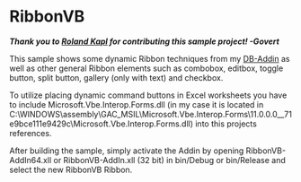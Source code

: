 # RibbonVB

**_Thank you to [Roland Kapl](https://github.com/rkapl123) for contributing this sample project! -Govert_**

This sample shows some dynamic Ribbon techniques from my [DB-Addin](https://github.com/rkapl123/DBAddin) as well as other general Ribbon elements such as combobox, editbox, toggle button, split button, gallery (only with text) and checkbox.

To utilize placing dynamic command buttons in Excel worksheets you have to include Microsoft.Vbe.Interop.Forms.dll (in my case it is located in C:\WINDOWS\assembly\GAC_MSIL\Microsoft.Vbe.Interop.Forms\11.0.0.0__71e9bce111e9429c\Microsoft.Vbe.Interop.Forms.dll) into this projects references.

After building the sample, simply activate the Addin by opening RibbonVB-AddIn64.xll or RibbonVB-AddIn.xll (32 bit) in bin/Debug or bin/Release and select the new RibbonVB Ribbon.

